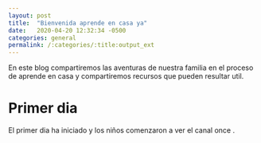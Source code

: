 ```yaml
---
layout: post
title:  "Bienvenida aprende en casa ya"
date:   2020-04-20 12:32:34 -0500
categories: general
permalink: /:categories/:title:output_ext
---
```


En este blog compartiremos las aventuras de nuestra familia en el proceso de aprende en casa y compartiremos recursos que pueden resultar util.

# Primer dia

El primer dia ha iniciado y los niños comenzaron a ver el canal once .


